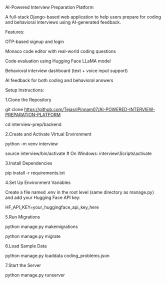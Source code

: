 AI-Powered Interview Preparation Platform

A full-stack Django-based web application to help users prepare for coding and behavioral interviews using AI-generated feedback.

Features:

OTP-based signup and login

Monaco code editor with real-world coding questions

Code evaluation using Hugging Face LLaMA model

Behavioral interview dashboard (text + voice input support)

AI feedback for both coding and behavioral answers

Setup Instructions:

1.Clone the Repository

   git clone https://github.com/TejasriPinnam07/AI-POWERED-INTERVIEW-PREPARATION-PLATFORM

   cd interview-prep/backend


2.Create and Activate Virtual Environment

   python -m venv interview

   source interview/bin/activate  # On Windows: interview\Scripts\activate


3.Install Dependencies

   pip install -r requirements.txt


4.Set Up Environment Variables

   Create a file named .env in the root level (same directory as manage.py) and add your Hugging Face API key:

   HF_API_KEY=your_huggingface_api_key_here


5.Run Migrations

   python manage.py makemigrations

   python manage.py migrate


6.Load Sample Data

   python manage.py loaddata coding_problems.json


7.Start the Server

   python manage.py runserver

